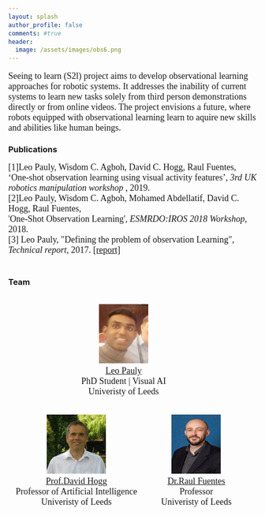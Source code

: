 ```yaml
---
layout: splash
author_profile: false
comments: #true
header:
  image: /assets/images/obs6.png
---
```


<style media="screen" type="text/css">
.portrait {
height: 9000px;
width: 20px;
}
    figure {
     display: inline-block;
     margin-top: 1em;
     margin-bottom: 1em;
     margin-left: 4px;
     margin-right: 40px;
      }
</style>

<!--- ---------------------------------------------------------------------------------------- ---->
<!--- ---------------------------------------------------------------------------------------- ---->

<font face="Georgia" size="4">
<p align="justify">
  
Seeing to learn (S2l) project aims to develop observational learning approaches for robotic systems. It addresses the inability of current systems to learn new tasks solely from third person demonstrations directly or from online videos.  The project envisions a future, where robots equipped with observational learning learn to aquire new skills and abilities like human beings. 

</p>
</font>

<!--- ---------------------------------------------------------------------------------------- ---->
<!--- ---------------------------------------------------------------------------------------- ---->

<h3><b>Publications</b></h3>
<font face="Georgia" size="4">
[1]Leo Pauly, Wisdom C. Agboh, David C. Hogg, Raul Fuentes, <br/>‘One-shot observation learning using visual activity features’, <i>3rd UK robotics manipulation workshop </i>, 2019.<br/>
[2]Leo Pauly, Wisdom C. Agboh, Mohamed Abdellatif, David C. Hogg, Raul Fuentes, <br/>'One-Shot Observation Learning', <i>ESMRDO:IROS 2018 Workshop</i>, 2018.<br/>
[3] Leo Pauly, "Defining the problem of observation Learning", <i>Technical report</i>, 2017.
<a href="https://arxiv.org/abs/1808.08288"> [report]</a> <br/>

<br />
</font>

<!--- ---------------------------------------------------------------------------------------- ---->
<!--- ---------------------------------------------------------------------------------------- ---->

<h3><b>Team</b></h3>
<font face="Georgia" size="4">
<div>
<center>

 <figure>
 <img src="leo.jpg" style="width:100px;height:120px;" alt="@leopauly">
 <figcaption>
 <a href="https://leopauly.github.io">Leo Pauly</a> <br />
 PhD Student | Visual AI <br />
 Univeristy of Leeds
 </figcaption>
 </figure>


 <figure>
 <img src="hogg.jpg" style="width:120px;height:120px;" alt="@Prof.David Hogg">
 <figcaption>
 <a href="https://engineering.leeds.ac.uk/staff/84/Professor_David_Hogg">Prof.David Hogg</a> <br />
 Professor of Artificial Intelligence <br />
 Univeristy of Leeds
 </figcaption>
 </figure>

 <figure>
 <img src="raul.jpg" style="width:100px;height:120px;" alt="@Dr.Raul Fuentes">
 <figcaption>
 <a href="https://engineering.leeds.ac.uk/staff/673/raul_fuentes">Dr.Raul Fuentes</a> <br />
 Professor <br />
 Univeristy of Leeds
 </figcaption>
 </figure>
 
</center>
</div>
</font>

<!--- ---------------------------------------------------------------------------------------- ---->
<!--- ---------------------------------------------------------------------------------------- ---->
